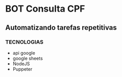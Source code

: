 # BOT Consulta CPF 
## Automatizando tarefas repetitivas


### TECNOLOGIAS
- api google
- google sheets
- NodeJS
- Puppeter
